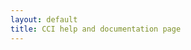 ```yaml
---
layout: default
title: CCI help and documentation page
---
```


<div id="md-content" />

<script>
const imageRegex = /!\[(?<altText>.*)\]\s*\((?<imageURL>.+)\)|img\s*src="(?<imageURL1>[^"]*)"\s*alt="(?<altText1>[^"]*)" \/>|img\s*alt="(?<altText2>[^"]*)"\s*src="(?<imageURL2>[^"]*)" \/>/gm;

async function fetchMarkdownAndImages(mdUrl) {
  const baseUrl = mdUrl.substring(0, mdUrl.lastIndexOf('/') + 1);
  
  // Fetch markdown content
  const mdResponse = await fetch(mdUrl);
  const mdText = await mdResponse.text();

  // Extract image URLs using regex from search result [3]
  let images = [];
  let match;

  while ((match = imageRegex.exec(mdText)) !== null) {
    const src = match.groups.imageURL || match.groups.imageURL1 || match.groups.imageURL2;
    const absoluteUrl = new URL(src, baseUrl).href;
    images.push(absoluteUrl);
  }

  // Fetch all images in parallel
  const imageResponses = await Promise.all(
    images.map(url => fetch(url).catch(e => null))
  );

  // Create object with markdown and images
  return {
    markdown: mdText,
    baseUrl, 
    images: await Promise.all(imageResponses.map(async (res, i) => ({
      url: images[i],
      status: res ? res.status : 404,
      content: res ? await res.blob() : null
    })))
  };
}

// Usage
fetchMarkdownAndImages('https://github.com/CCI-GU-Sweden/Omero_download_client/blob/main/README.md')
  .then(({markdown, baseUrl, images}) => {
    console.log('Fetched images:', images);
    
    // Render markdown with resolved URLs
    const resolvedMarkdown = markdown.replace(imageRegex, (match, ...args) => {
      const groups = args.pop();
      const src = groups.imageURL || groups.imageURL1 || groups.imageURL2;
      const absoluteUrl = new URL(src, baseUrl).href;
      return match.replace(src, absoluteUrl);
    });

    document.getElementById('md-content').innerHTML = `<md>${resolvedMarkdown}</md>`;
    renderMarkdown();
  })
  .catch(console.error);
</script>
<script src='https://cdn.jsdelivr.net/gh/MarketingPipeline/Markdown-Tag/markdown-tag.js'></script>
